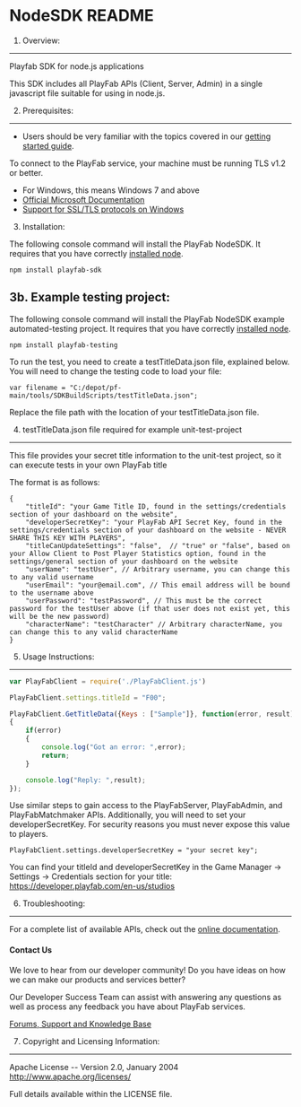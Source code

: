 NodeSDK README
========
1. Overview:
----
Playfab SDK for node.js applications

This SDK includes all PlayFab APIs (Client, Server, Admin) in a single javascript file suitable for using in node.js.

2. Prerequisites:
----
* Users should be very familiar with the topics covered in our [getting started guide](https://playfab.com/docs/getting-started-with-playfab/).

To connect to the PlayFab service, your machine must be running TLS v1.2 or better.
* For Windows, this means Windows 7 and above
* [Official Microsoft Documentation](https://msdn.microsoft.com/en-us/library/windows/desktop/aa380516%28v=vs.85%29.aspx)
* [Support for SSL/TLS protocols on Windows](http://blogs.msdn.com/b/kaushal/archive/2011/10/02/support-for-ssl-tls-protocols-on-windows.aspx)

3. Installation:

The following console command will install the PlayFab NodeSDK.  It requires that you have correctly [installed node](https://nodejs.org/en/download/).

```
npm install playfab-sdk
```

3b. Example testing project:
----

The following console command will install the PlayFab NodeSDK example automated-testing project.  It requires that you have correctly [installed node](https://nodejs.org/en/download/).
```
npm install playfab-testing
```

To run the test, you need to create a testTitleData.json file, explained below.  You will need to change the testing code to load your file:
```
var filename = "C:/depot/pf-main/tools/SDKBuildScripts/testTitleData.json";
```

Replace the file path with the location of your testTitleData.json file.

4. testTitleData.json file required for example unit-test-project
----

This file provides your secret title information to the unit-test project, so it can execute tests in your own PlayFab title

The format is as follows:

```
{
    "titleId": "your Game Title ID, found in the settings/credentials section of your dashboard on the website",
    "developerSecretKey": "your PlayFab API Secret Key, found in the settings/credentials section of your dashboard on the website - NEVER SHARE THIS KEY WITH PLAYERS",
    "titleCanUpdateSettings": "false",  // "true" or "false", based on your Allow Client to Post Player Statistics option, found in the settings/general section of your dashboard on the website
    "userName": "testUser", // Arbitrary username, you can change this to any valid username
    "userEmail": "your@email.com", // This email address will be bound to the username above
    "userPassword": "testPassword", // This must be the correct password for the testUser above (if that user does not exist yet, this will be the new password)
    "characterName": "testCharacter" // Arbitrary characterName, you can change this to any valid characterName
}
```

5. Usage Instructions:
----
```javascript
var PlayFabClient = require('./PlayFabClient.js')

PlayFabClient.settings.titleId = "F00";

PlayFabClient.GetTitleData({Keys : ["Sample"]}, function(error, result)
{
	if(error)
	{
		console.log("Got an error: ",error);
		return;
	}

	console.log("Reply: ",result);
});
```

Use similar steps to gain access to the PlayFabServer, PlayFabAdmin, and PlayFabMatchmaker APIs.  Additionally, you will need to set your developerSecretKey.  For security reasons you must never expose this value to players.

```
PlayFabClient.settings.developerSecretKey = "your secret key";
```

You can find your titleId and developerSecretKey in the Game Manager -> Settings -> Credentials section for your title: https://developer.playfab.com/en-us/studios

6. Troubleshooting:
----
For a complete list of available APIs, check out the [online documentation](http://api.playfab.com/Documentation/).

#### Contact Us
We love to hear from our developer community!
Do you have ideas on how we can make our products and services better?

Our Developer Success Team can assist with answering any questions as well as process any feedback you have about PlayFab services.

[Forums, Support and Knowledge Base](https://community.playfab.com/hc/en-us)


7. Copyright and Licensing Information:
----
  Apache License --
  Version 2.0, January 2004
  http://www.apache.org/licenses/

  Full details available within the LICENSE file.

